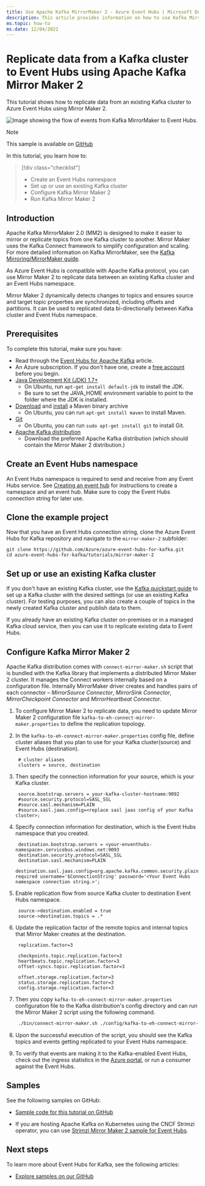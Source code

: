 ```yaml
---
title: Use Apache Kafka MirrorMaker 2 - Azure Event Hubs | Microsoft Docs
description: This article provides information on how to use Kafka MirrorMaker 2 to replicate a Kafka cluster in Azure Event Hubs.
ms.topic: how-to
ms.date: 12/04/2022
---
```


# Replicate data from a Kafka cluster to Event Hubs using Apache Kafka Mirror Maker 2

This tutorial shows how to replicate data from an existing Kafka cluster to Azure Event Hubs using Mirror Maker 2. 

   ![Image showing the flow of events from Kafka MirrorMaker to Event Hubs.](./media/event-hubs-kafka-mirror-maker-tutorial/mirrormaker-2-kafka-to-event-hubs.png)

> [!NOTE]
> This sample is available on [GitHub](https://github.com/Azure/azure-event-hubs-for-kafka/tree/master/tutorials/mirror-maker-2)


In this tutorial, you learn how to:
> [!div class="checklist"]
> * Create an Event Hubs namespace
> * Set up or use an existing Kafka cluster
> * Configure Kafka Mirror Maker 2
> * Run Kafka Mirror Maker 2

## Introduction
Apache Kafka MirrorMaker 2.0 (MM2) is designed to make it easier to mirror or replicate topics from one Kafka cluster to another. Mirror Maker uses the Kafka Connect framework to simplify configuration and scaling. For more detailed information on Kafka MirrorMaker, see the [Kafka Mirroring/MirrorMaker guide](https://cwiki.apache.org/confluence/pages/viewpage.action?pageId=27846330).

As Azure Event Hubs is compatible with Apache Kafka protocol, you can use Mirror Maker 2 to replicate data between an existing Kafka cluster and an Event Hubs namespace. 

Mirror Maker 2 dynamically detects changes to topics and ensures source and target topic properties are synchronized, including offsets and partitions. It can be used to replicated data bi-directionally between Kafka cluster and Event Hubs namespace. 

## Prerequisites

To complete this tutorial, make sure you have:

* Read through the [Event Hubs for Apache Kafka](azure-event-hubs-kafka-overview.md) article. 
* An Azure subscription. If you don't have one, create a [free account](https://azure.microsoft.com/free/?ref=microsoft.com&utm_source=microsoft.com&utm_medium=docs&utm_campaign=visualstudio) before you begin.
* [Java Development Kit (JDK) 1.7+](/azure/developer/java/fundamentals/java-support-on-azure)
    * On Ubuntu, run `apt-get install default-jdk` to install the JDK.
    * Be sure to set the JAVA_HOME environment variable to point to the folder where the JDK is installed.
* [Download](https://maven.apache.org/download.cgi) and [install](https://maven.apache.org/install.html) a Maven binary archive
    * On Ubuntu, you can run `apt-get install maven` to install Maven.
* [Git](https://www.git-scm.com/downloads)
    * On Ubuntu, you can run `sudo apt-get install git` to install Git.
* [Apache Kafka distribution](https://kafka.apache.org/downloads)
    * Download the preferred Apache Kafka distribution (which should contain the Mirror Maker 2 distribution.)


## Create an Event Hubs namespace

An Event Hubs namespace is required to send and receive from any Event Hubs service. See [Creating an event hub](event-hubs-create.md) for instructions to create a namespace and an event hub. Make sure to copy the Event Hubs connection string for later use.



## Clone the example project
Now that you have an Event Hubs connection string, clone the Azure Event Hubs for Kafka repository and navigate to the `mirror-maker-2` subfolder:

```shell
git clone https://github.com/Azure/azure-event-hubs-for-kafka.git
cd azure-event-hubs-for-kafka/tutorials/mirror-maker-2
```

## Set up or use an existing Kafka cluster

If you don't have an existing Kafka cluster, use the [Kafka quickstart guide](https://kafka.apache.org/quickstart) to set up a Kafka cluster with the desired settings (or use an existing Kafka cluster). For testing purposes, you can also create a couple of topics in the newly created Kafka cluster and publish data to them. 

If you already have an existing Kafka cluster on-premises or in a managed Kafka cloud service, then you can use it to replicate existing data to Event Hubs. 

## Configure Kafka Mirror Maker 2

Apache Kafka distribution comes with `connect-mirror-maker.sh` script that is bundled with the Kafka library that implements a distributed Mirror Maker 2 cluster. It manages the Connect workers internally based on a configuration file. Internally MirrorMaker driver creates and handles pairs of each connector – *MirrorSource Connector*, *MirrorSink Connector*, *MirrorCheckpoint Connector* and *MirrorHeartbeat Connector*.

1. To configure Mirror Maker 2 to replicate data, you need to update Mirror Maker 2 configuration file `kafka-to-eh-connect-mirror-maker.properties` to define the replication topology. 
1. In the `kafka-to-eh-connect-mirror-maker.properties` config file, define cluster aliases that you plan to use for your Kafka cluster(source) and Event Hubs (destination). 

   ```config
    # cluster aliases 
    clusters = source, destination
   ```

1. Then specify the connection information for your source, which is your Kafka cluster. 
   ```config
    source.bootstrap.servers = your-kafka-cluster-hostname:9092
    #source.security.protocol=SASL_SSL
    #source.sasl.mechanism=PLAIN
    #source.sasl.jaas.config=<replace sasl jaas config of your Kafka cluster>;
   ```

1. Specify connection information for destination, which is the Event Hubs namespace that you created. 
   ```config
    destination.bootstrap.servers = <your-enventhubs-namespace>.servicebus.windows.net:9093
    destination.security.protocol=SASL_SSL
    destination.sasl.mechanism=PLAIN
    destination.sasl.jaas.config=org.apache.kafka.common.security.plain.PlainLoginModule required username='$ConnectionString' password='<Your Event Hubs namespace connection string.>';
   ```

1. Enable replication flow from source Kafka cluster to destination Event Hubs namespace. 
   ```config
    source->destination.enabled = true
    source->destination.topics = .*
   ```

1. Update the replication factor of the remote topics and internal topics that Mirror Maker creates at the destination. 
   ```config
    replication.factor=3
    
    checkpoints.topic.replication.factor=3
    heartbeats.topic.replication.factor=3
    offset-syncs.topic.replication.factor=3    

    offset.storage.replication.factor=3
    status.storage.replication.factor=3
    config.storage.replication.factor=3
   ```

1. Then you copy `kafka-to-eh-connect-mirror-maker.properties` configuration file to the Kafka distribution's config directory and can run the Mirror Maker 2 script using the following command.
   ```bash
    ./bin/connect-mirror-maker.sh ./config/kafka-to-eh-connect-mirror-maker.properties
   ```
1. Upon the successful execution of the script, you should see the Kafka topics and events getting replicated to your Event Hubs namespace. 
1. To verify that events are making it to the Kafka-enabled Event Hubs, check out the ingress statistics in the [Azure portal](https://azure.microsoft.com/features/azure-portal/), or run a consumer against the Event Hubs.


## Samples
See the following samples on GitHub:

- [Sample code for this tutorial on GitHub](https://github.com/Azure/azure-event-hubs-for-kafka/tree/master/tutorials/mirror-maker-2)
 
- If you are hosting Apache Kafka on Kubernetes using the CNCF Strimzi operator, you can use [Strimzi Mirror Maker 2 sample for Event Hubs](https://strimzi.io/blog/2020/06/09/mirror-maker-2-eventhub). 


## Next steps
To learn more about Event Hubs for Kafka, see the following articles:  

- [Explore samples on our GitHub](https://github.com/Azure/azure-event-hubs-for-kafka)
